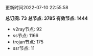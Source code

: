 更新时间2022-07-10 22:55:58

**总订阅: 73**
**总节点: 3785**
**有效节点: 1444**
- v2ray节点: 92
- ss节点: 1166
- trojan节点: 175
- ssr节点: 11
